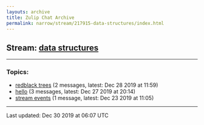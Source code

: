 ```yaml
---
layouts: archive
title: Zulip Chat Archive
permalink: narrow/stream/217915-data-structures/index.html
---
```


## Stream: [data structures](https://chdinesh1089.github.io/narrow/stream/217915-data-structures/index.html)
---

### Topics:

* [redblack trees](topic/redblack.20trees.html) (2 messages, latest: Dec 28 2019 at 11:59)
* [hello](topic/hello.html) (3 messages, latest: Dec 27 2019 at 20:14)
* [stream events](topic/stream.20events.html) (1 message, latest: Dec 23 2019 at 11:05)

<hr><p>Last updated: Dec 30 2019 at 06:07 UTC</p>
